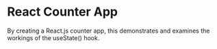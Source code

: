 # React Counter App
By creating a React.js counter app, this demonstrates and examines the workings of the useState() hook.